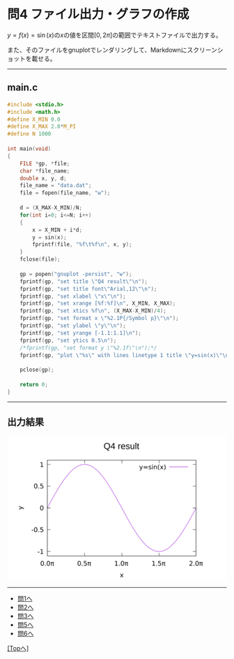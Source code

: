 # 問4 ファイル出力・グラフの作成
$y=f(x)=\sin{(x)}$の$x$の値を区間$[0, 2\pi]$の範囲でテキストファイルで出力する。

また、そのファイルをgnuplotでレンダリングして、Markdownにスクリーンショットを載せる。

---

## main.c

```C
#include <stdio.h>
#include <math.h>
#define X_MIN 0.0
#define X_MAX 2.0*M_PI
#define N 1000
    
int main(void)
{
    FILE *gp, *file;
    char *file_name;
    double x, y, d;
    file_name = "data.dat";
    file = fopen(file_name, "w");
    
    d = (X_MAX-X_MIN)/N;
    for(int i=0; i<=N; i++)
    {
        x = X_MIN + i*d;
        y = sin(x);
        fprintf(file, "%f\t%f\n", x, y);
    }
    fclose(file);
    
    gp = popen("gnuplot -persist", "w");
    fprintf(gp, "set title \"Q4 result\"\n");
    fprintf(gp, "set title font\"Arial,12\"\n");
    fprintf(gp, "set xlabel \"x\"\n");
    fprintf(gp, "set xrange [%f:%f]\n", X_MIN, X_MAX);
    fprintf(gp, "set xtics %f\n", (X_MAX-X_MIN)/4);
    fprintf(gp, "set format x \"%2.1P{/Symbol p}\"\n");
    fprintf(gp, "set ylabel \"y\"\n");
    fprintf(gp, "set yrange [-1.1:1.1]\n");
    fprintf(gp, "set ytics 0.5\n");
    /*fprintf(gp, "set format y \"%2.1f\"\n");*/
    fprintf(gp, "plot \"%s\" with lines linetype 1 title \"y=sin(x)\"\n", file_name);
    
    pclose(gp);
    
    return 0;
}
```
---
## 出力結果

[![](./image/result.png)](./image/result.png)

---
- [問1へ](https://github.com/Kouji-Tanaka/B4_Programming1 "Kouji-Tanaka/B4_Programming1")
- [問2へ](https://github.com/Kouji-Tanaka/B4_Programming2 "Kouji-Tanaka/B4_Programming2")
- [問3へ](https://github.com/Kouji-Tanaka/B4_Programming3 "Kouji-Tanaka/B4_Programming3")
- [問5へ](https://github.com/Kouji-Tanaka/B4_Programming5 "Kouji-Tanaka/B4_Programming5")
- [問6へ](https://github.com/Kouji-Tanaka/B4_Programming6 "Kouji-Tanaka/B4_Programming6")

<div>
    <a href="#">
        [Topへ]
    </a>
</div>
